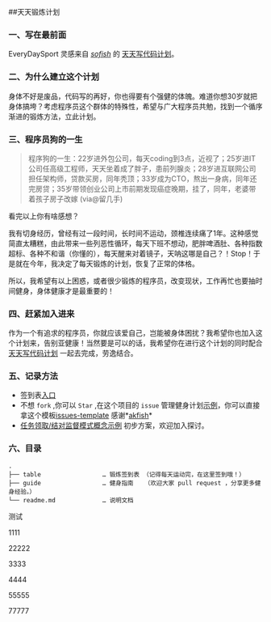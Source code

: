 ##天天锻炼计划

### 一、写在最前面

EveryDaySport 灵感来自 *[sofish](https://www.github.com/sofish)* 的 [天天写代码计划](https://github.com/sofish/everyday)。

### 二、为什么建立这个计划


身体不好是废品，代码写的再好，你也得要有个强健的体魄。难道你想30岁就把身体搞垮？考虑程序员这个群体的特殊性，希望与广大程序员共勉，找到一个循序渐进的锻炼方法，立此计划。

### 三、程序员狗的一生


>程序狗的一生：22岁进外包公司，每天coding到3点，近视了；25岁进IT公司任高级工程师，天天坐着成了胖子，患前列腺炎；28岁进互联网公司担任架构师，贷款买房，同年秃顶；33岁成为CTO，熬出一身病，同年还完房贷；35岁带领创业公司上市前期发现癌症晚期，挂了，同年，老婆带着孩子房子改嫁 (via@留几手)

看完以上你有啥感想？

我有切身经历，曾经有过一段时间，长时间不运动，颈椎连续痛了1年。这种感觉简直太糟糕，由此带来一些列恶性循环，每天下班不想动，肥胖啤酒肚、各种指数超标、各种不和谐（你懂的），每天醒来对着镜子，天呐这哪是自己？！Stop！于是就在今年，我决定了每天锻炼的计划，恢复了正常的体格。

所以，我希望有以上困惑，或者很少锻炼的程序员，改变现状，工作再忙也要抽时间健身，身体健康才是最重要的！

### 四、赶紧加入进来

作为一个有追求的程序员，你就应该爱自己，岂能被身体困扰？我希望你也加入这个计划来，告别亚健康！当然要是可以的话，我希望你在进行这个计划的同时配合 [天天写代码计划](https://github.com/sofish/everyday) 一起去完成，劳逸结合。

### 五、记录方法

* 签到表[入口](/table)
* 不想 `fork` ,你可以 `Star` ,在这个项目的 `issue` 管理健身计划[示例](https://github.com/hoosin/EveryDaySport/issues/1)，你可以直接拿这个模板[issues-template](/table/issues-template/readme.md)  感谢*[akfish](https://github.com/akfish)* 
* [任务领取/结对监督模式概念示例](https://github.com/hoosin/EveryDaySport/issues/2) 初步方案，欢迎加入探讨。


### 六、目录

```
.
├── table                 … 锻炼签到表 （记得每天运动完，在这里签到哦！）
├── guide                 … 健身指南   （欢迎大家 pull request ，分享更多健身经验。）
└── readme.md             … 说明文档
```
测试

1111

22222

3333

4444

55555



77777
